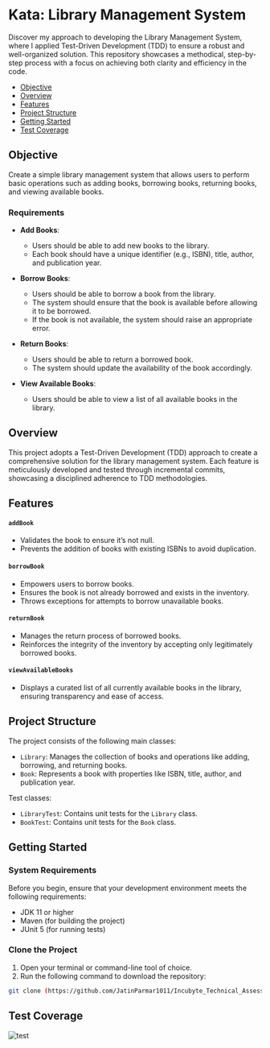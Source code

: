 # Kata: Library Management System

Discover my approach to developing the Library Management System, where I applied Test-Driven Development (TDD) to ensure a robust and well-organized solution. This repository showcases a methodical, step-by-step process with a focus on achieving both clarity and efficiency in the code.

- [Objective](#Objective)
- [Overview](#overview)
- [Features](#features)
- [Project Structure](#project-structure)
- [Getting Started](#getting-started)
- [Test Coverage](#test-coverage)

## Objective

Create a simple library management system that allows users to perform basic operations such as adding books, borrowing books, returning books, and viewing available books.

### Requirements

- **Add Books**:
  - Users should be able to add new books to the library.
  - Each book should have a unique identifier (e.g., ISBN), title, author, and publication year.

- **Borrow Books**:
  - Users should be able to borrow a book from the library.
  - The system should ensure that the book is available before allowing it to be borrowed.
  - If the book is not available, the system should raise an appropriate error.

- **Return Books**:
  - Users should be able to return a borrowed book.
  - The system should update the availability of the book accordingly.

- **View Available Books**:
  - Users should be able to view a list of all available books in the library.

## Overview
This project adopts a Test-Driven Development (TDD) approach to create a comprehensive solution for the library management system. Each feature is meticulously developed and tested through incremental commits, showcasing a disciplined adherence to TDD methodologies.

## Features

#### `addBook`
- Validates the book to ensure it’s not null.
- Prevents the addition of books with existing ISBNs to avoid duplication.

#### `borrowBook`
- Empowers users to borrow books.
- Ensures the book is not already borrowed and exists in the inventory.
- Throws exceptions for attempts to borrow unavailable books.

#### `returnBook`
- Manages the return process of borrowed books.
- Reinforces the integrity of the inventory by accepting only legitimately borrowed books.

#### `viewAvailableBooks`
- Displays a curated list of all currently available books in the library, ensuring transparency and ease of access.

## Project Structure

The project consists of the following main classes:

- `Library`: Manages the collection of books and operations like adding, borrowing, and returning books.
- `Book`: Represents a book with properties like ISBN, title, author, and publication year.

Test classes:

- `LibraryTest`: Contains unit tests for the `Library` class.
- `BookTest`: Contains unit tests for the `Book` class.

## Getting Started

### System Requirements

Before you begin, ensure that your development environment meets the following requirements:
- JDK 11 or higher
- Maven (for building the project)
- JUnit 5 (for running tests)

### Clone the Project

1. Open your terminal or command-line tool of choice.
2. Run the following command to download the repository:
   
```bash
git clone (https://github.com/JatinParmar1011/Incubyte_Technical_Assessment_Java)
```

## Test Coverage
![test](https://github.com/user-attachments/assets/fda5e61e-516c-41be-a70e-865f71ececee)
